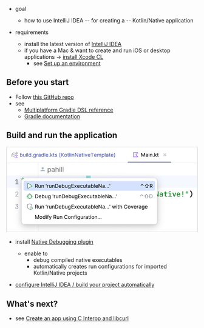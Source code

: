 [//]: # (title: Get started with Kotlin/Native in IntelliJ IDEA)

* goal
  * how to use IntelliJ IDEA -- for creating a -- Kotlin/Native application

* requirements
  * install the latest version of [IntelliJ IDEA](https://www.jetbrains.com/idea/download/index.html)
  * if you have a Mac & want to create and run iOS or desktop applications -> [install Xcode CL](https://developer.apple.com/download/)
    * see [Set up an environment](https://www.jetbrains.com/help/kotlin-multiplatform-dev/multiplatform-setup.html)

## Before you start

* Follow [this GitHub repo](https://github.com/dancer1325/kmp-native-wizard)
* see
  * [Multiplatform Gradle DSL reference](/docs/topics/multiplatform/multiplatform-dsl-reference.md)
  * [Gradle documentation](/docs/topics/gradle/gradle.md)

## Build and run the application

![Run the application](/docs/images/get-started/native-run-gutter.png)

* install [Native Debugging plugin](https://plugins.jetbrains.com/plugin/12775-native-debugging-support)
  * enable to 
    * debug compiled native executables
    * automatically creates run configurations for imported Kotlin/Native projects

* [configure IntelliJ IDEA / build your project automatically](https://www.jetbrains.com/help/idea/compiling-applications.html#auto-build)

## What's next?

* see [Create an app using C Interop and libcurl](native-app-with-c-and-libcurl.md) 
